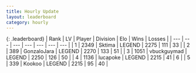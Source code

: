 ```yaml
---
title: Hourly Update
layout: leaderboard
category: hourly
---
```


{: .leaderboard}
| Rank | LV | Player | Division | Elo | Wins | Losses |
| --- | --- | --- | --- | --- | --- | --- |
| <span data-change="0">1</span> | 2349 | <span title="ID: 353063">Sktima</span> | LEGEND | <span data-change="-5">2275</span> | <span data-change="4">111</span> | <span data-change="2">33</span> |
| <span data-change="0">2</span> | 389 | <span title="ID: 650626">GonzaloJara</span> | LEGEND | <span data-change="15">2270</span> | <span data-change="3">133</span> | <span data-change="0">51</span> |
| <span data-change="0">3</span> | 1051 | <span title="ID: 418052">vbuckguymad</span> | LEGEND | <span data-change="0">2250</span> | <span data-change="0">126</span> | <span data-change="0">50</span> |
| <span data-change="0">4</span> | 1136 | <span title="ID: 41925">lucapoke</span> | LEGEND | <span data-change="0">2215</span> | <span data-change="0">41</span> | <span data-change="0">6</span> |
| <span data-change="0">5</span> | 339 | <span title="ID: 598288">Kookoo</span> | LEGEND | <span data-change="0">2215</span> | <span data-change="0">95</span> | <span data-change="0">40</span> |